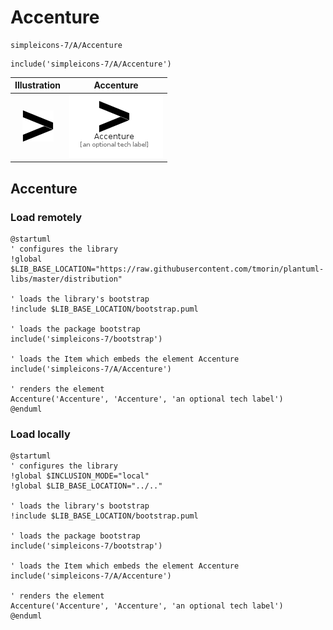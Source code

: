 # Accenture


```text
simpleicons-7/A/Accenture
```

```text
include('simpleicons-7/A/Accenture')
```



| Illustration | Accenture |
| :---: | :---: |
| ![illustration for Illustration](../../simpleicons-7/A/Accenture.png) | ![illustration for Accenture](../../simpleicons-7/A/Accenture.Local.png) |




## Accenture

### Load remotely
```plantuml
@startuml
' configures the library
!global $LIB_BASE_LOCATION="https://raw.githubusercontent.com/tmorin/plantuml-libs/master/distribution"

' loads the library's bootstrap
!include $LIB_BASE_LOCATION/bootstrap.puml

' loads the package bootstrap
include('simpleicons-7/bootstrap')

' loads the Item which embeds the element Accenture
include('simpleicons-7/A/Accenture')

' renders the element
Accenture('Accenture', 'Accenture', 'an optional tech label')
@enduml
```

### Load locally
```plantuml
@startuml
' configures the library
!global $INCLUSION_MODE="local"
!global $LIB_BASE_LOCATION="../.."

' loads the library's bootstrap
!include $LIB_BASE_LOCATION/bootstrap.puml

' loads the package bootstrap
include('simpleicons-7/bootstrap')

' loads the Item which embeds the element Accenture
include('simpleicons-7/A/Accenture')

' renders the element
Accenture('Accenture', 'Accenture', 'an optional tech label')
@enduml
```

